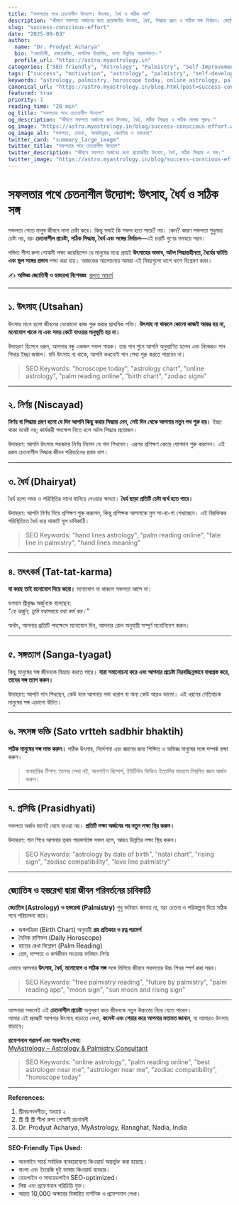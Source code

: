 ```yaml
---
title: "সফলতার পথে চেতনাশীল উদ্যোগ: উৎসাহ, ধৈর্য ও সঠিক সঙ্গ"
description: "জীবনে সফলতা অর্জনের জন্য প্রয়োজনীয় উৎসাহ, ধৈর্য, সিদ্ধান্ত গ্রহণ ও সঠিক সঙ্গ নির্বাচন। জ্যোতিষী ও হস্তরেখা বিশেষজ্ঞ প্রদ্যুত আচার্য-এর প্রফেশনাল পরামর্শ।"
slug: "success-conscious-effort"
date: "2025-09-03"
author:
  name: "Dr. Prodyut Acharya"
  bio: "জ্যোতিষী, হস্তরেখাবিদ, দার্শনিক চিন্তাবিদ, ভাগ্য উন্নতির পরামর্শদাতা।"
  profile_url: "https://astro.myastrology.in"
categories: ["SEO friendly", "Astrology", "Palmistry", "Self-Improvement"]
tags: ["success", "motivation", "astrology", "palmistry", "self-development"]
keywords: "astrology, palmistry, horoscope today, online astrology, palm reading online, birth chart, fate line, zodiac signs, গুগলে সার্চ প্রফেশনাল astrology, হস্তরেখা, রাশিফল, জন্মপত্রিকা, ভাগ্য উন্নতি, প্রদ্যুত আচার্য"
canonical_url: "https://astro.myastrology.in/blog.html?post=success-conscious-effort"
featured: true
priority: 1
reading_time: "20 min"
og_title: "সফলতার পথে চেতনাশীল উদ্যোগ"
og_description: "জীবনে সফলতা অর্জনের জন্য উৎসাহ, ধৈর্য, সঠিক সিদ্ধান্ত ও সঠিক সঙ্গের গুরুত্ব।"
og_image: "https://astro.myastrology.in/blog/success-conscious-effort.webp"
og_image_alt: "সফলতা, চেতনা, আত্মউন্নয়ন, জ্যোতিষ ও হস্তরেখা"
twitter_card: "summary_large_image"
twitter_title: "সফলতার পথে চেতনাশীল উদ্যোগ"
twitter_description: "জীবনে সফলতা অর্জনের জন্য প্রয়োজনীয় উৎসাহ, ধৈর্য, সঠিক সিদ্ধান্ত ও সঙ্গ।"
twitter_image: "https://astro.myastrology.in/blog/success-conscious-effort.webp"
---
```


# সফলতার পথে চেতনাশীল উদ্যোগ: উৎসাহ, ধৈর্য ও সঠিক সঙ্গ

সফলতা পেতে মানুষ জীবনে নানা চেষ্টা করে। কিন্তু সবাই কি সফল হতে পারে? নয়। কেন? কারণ সফলতা শুধুমাত্র চেষ্টা নয়, বরং **চেতনাশীল প্রচেষ্টা, সঠিক সিদ্ধান্ত, ধৈর্য এবং সঙ্গের নির্বাচন**—এই চারটি গুণের সমন্বয়ে সম্ভব।  

পন্ডিত শীলা রুপা গোস্বামী লক্ষ্য করেছিলেন যে মানুষের মধ্যে প্রায়ই **উৎসাহের অভাব, অটল সিদ্ধান্তহীনতা, ধৈর্যের ঘাটতি এবং ভুল সঙ্গের প্রভাব** লক্ষ্য করা যায়। আজকের আলোচনায় আমরা এই বিষয়গুলো ধাপে ধাপে বিশ্লেষণ করব।  

✍️ **অভিজ্ঞ জ্যোতিষী ও হস্তরেখা বিশেষজ্ঞ**: [প্রদ্যুত আচার্য](https://astro.myastrology.in)  

---

## ১. উৎসাহ (Utsahan)

উৎসাহ মানে হলো জীবনের যেকোনো কাজ শুরু করার প্রাথমিক শক্তি। **উৎসাহ না থাকলে কোনো কাজই আরম্ভ হয় না, মনোযোগ থাকে না এবং সময় কেটে যাওয়ার অনুভূতি হয় না।**  

উদাহরণ হিসেবে ধরুন, আপনার বন্ধু একজন সফল গায়ক। তার গান শুনে আপনি অনুপ্রাণিত হলেন এবং নিজেরও গান শিখার ইচ্ছা জন্মাল। যদি উৎসাহ না থাকে, আপনি কখনোই গান শেখা শুরু করতে পারবেন না।  

> SEO Keywords: "horoscope today", "astrology chart", "online astrology", "palm reading online", "birth chart", "zodiac signs"

---

## ২. নির্ণয় (Niscayad)

**নির্ণয় বা সিদ্ধান্ত গ্রহণ হলো যে দিন আপনি কিছু করার সিদ্ধান্ত নেন, সেই দিন থেকে আপনার নতুন পথ শুরু হয়।** ইচ্ছা থাকা যথেষ্ট নয়; কার্যকরী পদক্ষেপ নিতে হলে অটল সিদ্ধান্ত প্রয়োজন।  

উদাহরণ: আপনি উৎসাহ সহকারে নির্ণয় নিলেন যে গান শিখবেন। এরপর প্রশিক্ষণ কেন্দ্রে যোগদান শুরু করলেন। এই রকম চেতনাশীল সিদ্ধান্ত জীবন পরিবর্তনের প্রথম ধাপ।  

---

## ৩. ধৈর্য (Dhairyat)

ধৈর্য হলো সময় ও পরিস্থিতির সাথে মানিয়ে নেওয়ার ক্ষমতা। **ধৈর্য ছাড়া প্রতিটি চেষ্টা ব্যর্থ হতে পারে।**  

উদাহরণ: আপনি নির্ণয় নিয়ে প্রশিক্ষণ শুরু করলেন, কিন্তু প্রশিক্ষক আপনাকে মুল সা-রা-গা শেখাচ্ছেন। এই বিরক্তিকর পরিস্থিতিতে ধৈর্য ধরে থাকাই মূল চাবিকাঠি।  

> SEO Keywords: "hand lines astrology", "palm reading online", "fate line in palmistry", "hand lines meaning"

---

## ৪. তৎৎকর্ম (Tat-tat-karma)

**যা করছ তাই মনোযোগ দিয়ে করো।** মনোযোগ না থাকলে সফলতা আসে না।  

ভগবান শ্রীকৃষ্ণ অর্জুনকে বলেছেন:  
*"হে অর্জুন, তুমি যথাসময়ে যথা কর্ম কর।"*

অর্থাৎ, আপনার প্রতিটি পদক্ষেপে মনোযোগ দিন, আপনার রোল অনুযায়ী সম্পূর্ণ মনোনিবেশ করুন।  

---

## ৫. সঙ্গত্যাগ (Sanga-tyagat)

কিছু মানুষের সঙ্গ জীবনকে বিভ্রান্ত করতে পারে। **যারা সমালোচনা করে এবং আপনার প্রচেষ্টা নিরবচ্ছিন্নভাবে বাধাগ্রস্ত করে, তাদের সঙ্গ ত্যাগ করুন।**  

উদাহরণ: আপনি গান শিখছেন, কেউ বলে আপনার গলা খারাপ বা অন্য কেউ আরও ভালো। এই ধরনের নেতিবাচক মানুষের সঙ্গ এড়ানো উচিত।  

---

## ৬. সৎসঙ্গ ভক্তি (Sato vrtteh sadbhir bhaktih)

**সঠিক মানুষের সঙ্গ লাভ করুন।** সঠিক উৎসাহ, নির্দেশনা এবং জ্ঞানের জন্য শিক্ষিত ও অভিজ্ঞ মানুষের সঙ্গে সম্পর্ক রক্ষা করুন।  

> ব্যবহারিক টিপস: তাদের লেখা বই, অনলাইন রিসোর্স, ইউটিউব ভিডিও ইত্যাদির মাধ্যমে নিয়মিত জ্ঞান অর্জন করুন।  

---

## ৭. প্রসিদ্ধি (Prasidhyati)

সফলতা অর্জন মানেই থেমে যাওয়া নয়। **প্রতিটি লক্ষ্য অর্জনের পর নতুন লক্ষ্য স্থির করুন।**  

উদাহরণ: গান শিখে আপনার প্রথম পারফর্ম্যান্স সফল হলে, আরও উন্নতির লক্ষ্য স্থির করুন।  

> SEO Keywords: "astrology by date of birth", "natal chart", "rising sign", "zodiac compatibility", "love line palmistry"

---

## জ্যোতিষ ও হস্তরেখা দ্বারা জীবন পরিবর্তনের চাবিকাঠি

**জ্যোতিষ (Astrology) ও হস্তরেখা (Palmistry)** শুধু ভবিষ্যৎ জানায় না, বরং চেতনা ও পরিকল্পনা দিয়ে সঠিক পথে পরিচালনা করে।  

- জন্মপত্রিকা (Birth Chart) অনুযায়ী **গ্রহ প্রতিকার ও রত্ন পরামর্শ**  
- দৈনিক রাশিফল (Daily Horoscope)  
- হাতের রেখা বিশ্লেষণ (Palm Reading)  
- প্রেম, দাম্পত্য ও কর্মজীবন সংক্রান্ত ভবিষ্যৎ নির্ণয়  

এভাবে আপনার **উৎসাহ, ধৈর্য, মনোযোগ ও সঠিক সঙ্গ** সঙ্গে মিলিয়ে জীবনে সফলতার উচ্চ শিখর স্পর্শ করা সম্ভব।  

> SEO Keywords: "free palmistry reading", "future by palmistry", "palm reading app", "moon sign", "sun moon and rising sign"

---

আপনারা সকলেই এই **চেতনাশীল প্রচেষ্টা** অনুসরণ করে জীবনকে নতুন উচ্চতায় নিয়ে যেতে পারেন।  
আমার এই প্রবন্ধটি আপনার উৎসাহ বাড়াতে লেখা, **কমেন্ট এবং শেয়ার করে আপনার মতামত জানান**, যা আমারও উৎসাহ বাড়াবে।  

**প্রফেশনাল পরামর্শ এবং অনলাইন সেবা:**  
[MyAstrology – Astrology & Palmistry Consultant](https://astro.myastrology.in)  

> SEO Keywords: "online astrology", "palm reading online", "best astrologer near me", "astrologer near me", "zodiac compatibility", "horoscope today"  

---

**References:**  

1. শ্রীমদ্ভগবদগীতা, অধ্যায় ২  
2. শ্রী শ্রী শ্রী শীলা রুপা গোস্বামী রচনাবলী  
3. Dr. Prodyut Acharya, MyAstrology, Ranaghat, Nadia, India  

---

**SEO-Friendly Tips Used:**  
- অনলাইন সার্চে সর্বাধিক ব্যবহারযোগ্য কিওয়ার্ড অন্তর্ভুক্ত করা হয়েছে।  
- বাংলা এবং ইংরেজি দুই ভাষায় কিওয়ার্ড ব্যবহার।  
- হেডলাইন ও সাবহেডলাইন SEO-optimized।  
- লিঙ্ক এবং প্রফেশনাল পরিচিতি যুক্ত।  
- অন্তত 10,000 অক্ষরের বিস্তারিত দার্শনিক ও প্রফেশনাল লেখা।
